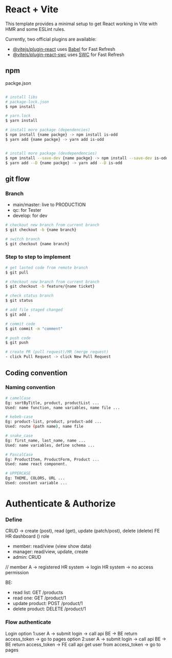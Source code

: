 # React + Vite

This template provides a minimal setup to get React working in Vite with HMR and some ESLint rules.

Currently, two official plugins are available:

- [@vitejs/plugin-react](https://github.com/vitejs/vite-plugin-react/blob/main/packages/plugin-react/README.md) uses [Babel](https://babeljs.io/) for Fast Refresh
- [@vitejs/plugin-react-swc](https://github.com/vitejs/vite-plugin-react-swc) uses [SWC](https://swc.rs/) for Fast Refresh


## npm

packge.json
```bash

# install libs
# package-lock.json
$ npm install 

# yarn.lock
$ yarn install

# install more package (dependencies)
$ npm install {name packge} -> npm install is-odd
$ yarn add {name packge} -> yarn add is-odd


# install more package (devdependencies)
$ npm install --save-dev {name packge} -> npm install --save-dev is-odd
$ yarn add --D {name packge} -> yarn add --D is-odd
```

## git flow

### Branch
- main/master: live to PRODUCTION
- qc: for Tester
- develop: for dev

```bash
# checkout new branch from current branch
$ git checkout -b {name branch}

# switch branch
$ git checkout {name branch}
```
### Step to step to implement

```bash
# get lasted code from remote branch
$ git pull

# checkout new branch from current branch
$ git checkout -b feature/{name ticket}

# check status branch
$ git status

# add file staged changed
$ git add .

# commit code
$ git commit -m "comment"

# push code
$ git push

# create PR (pull request)/MR (merge request)
- click Pull Request -> click New Pull Request
```


## Coding convention
### Naming convention

```bash
# camelCase
Eg: sortByTitle, product, productList ...
Used: name function, name variables, name file ...

# kebeb-case
Eg: product-list, product, product-add ...
Used: route (path name), name file

# snake_case
Eg: first_name, last_name, name ...
Used: name variables, define schema ...

# PascalCase
Eg: ProductItem, ProductForm, Product ...
Used: name react component.

# UPPERCASE
Eg: THEME, COLORS, URL ...
Used: constant variable ...

```

# Authenticate & Authorize

### Define
CRUD -> create (post), read (get), update (patch/post), delete (delete)
FE
HR dashboard ()
role
- member: read/view (view show data)
- manager: read/view, update, create
- admin: CRUD

// member A -> registered HR system -> login HR system -> no access permission

BE:
- read list: GET /products
- read one: GET /product/1
- update product: POST /product/1 
- delete product: DELETE /product/1


### Flow authenticate

Login
option 1:user A -> submit login -> call api BE -> BE return access_token -> go to pages
option 2:user A -> submit login -> call api BE -> BE return access_token -> FE call api get user from access_token -> go to pages
